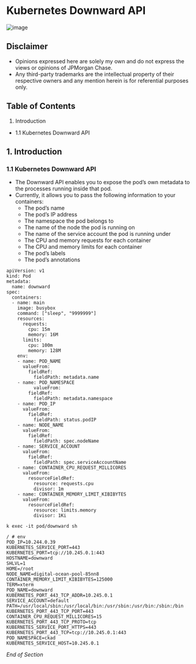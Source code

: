 # Kubernetes Downward API

![image](https://user-images.githubusercontent.com/18049790/43352583-0b37edda-9269-11e8-9695-1e8de81acb76.png)

## Disclaimer

- Opinions expressed here are solely my own and do not express the views or opinions of JPMorgan Chase.
- Any third-party trademarks are the intellectual property of their respective owners and any mention herein is for referential purposes only.

## Table of Contents

1. Introduction

- 1.1 Kubernetes Downward API

## 1. Introduction

### 1.1 Kubernetes Downward API

- The Downward API enables you to expose the pod’s own metadata to the processes running inside that pod.
- Currently, it allows you to pass the following information to your containers:
  - The pod’s name
  - The pod’s IP address
  - The namespace the pod belongs to
  - The name of the node the pod is running on
  - The name of the service account the pod is running under
  - The CPU and memory requests for each container
  - The CPU and memory limits for each container
  - The pod’s labels
  - The pod’s annotations

```
apiVersion: v1
kind: Pod
metadata:
  name: downward
spec:
  containers:
  - name: main
    image: busybox
    command: ["sleep", "9999999"]
    resources:
      requests:
        cpu: 15m
        memory: 16M
      limits:
        cpu: 100m
        memory: 128M
    env:
    - name: POD_NAME
      valueFrom:
        fieldRef:
          fieldPath: metadata.name
    - name: POD_NAMESPACE
          valueFrom:
        fieldRef:
          fieldPath: metadata.namespace
    - name: POD_IP
      valueFrom:
        fieldRef:
          fieldPath: status.podIP
    - name: NODE_NAME
      valueFrom:
        fieldRef:
          fieldPath: spec.nodeName
    - name: SERVICE_ACCOUNT
      valueFrom:
        fieldRef:
          fieldPath: spec.serviceAccountName
    - name: CONTAINER_CPU_REQUEST_MILLICORES
      valueFrom:
        resourceFieldRef:
          resource: requests.cpu
          divisor: 1m
    - name: CONTAINER_MEMORY_LIMIT_KIBIBYTES
      valueFrom:
        resourceFieldRef:
          resource: limits.memory
          divisor: 1Ki
```

`k exec -it pod/downward sh`

```
/ # env
POD_IP=10.244.0.39
KUBERNETES_SERVICE_PORT=443
KUBERNETES_PORT=tcp://10.245.0.1:443
HOSTNAME=downward
SHLVL=1
HOME=/root
NODE_NAME=digital-ocean-pool-85nn8
CONTAINER_MEMORY_LIMIT_KIBIBYTES=125000
TERM=xterm
POD_NAME=downward
KUBERNETES_PORT_443_TCP_ADDR=10.245.0.1
SERVICE_ACCOUNT=default
PATH=/usr/local/sbin:/usr/local/bin:/usr/sbin:/usr/bin:/sbin:/bin
KUBERNETES_PORT_443_TCP_PORT=443
CONTAINER_CPU_REQUEST_MILLICORES=15
KUBERNETES_PORT_443_TCP_PROTO=tcp
KUBERNETES_SERVICE_PORT_HTTPS=443
KUBERNETES_PORT_443_TCP=tcp://10.245.0.1:443
POD_NAMESPACE=ckad
KUBERNETES_SERVICE_HOST=10.245.0.1
```

_End of Section_
